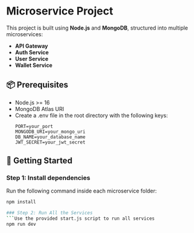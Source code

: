# Microservice Project

This project is built using **Node.js** and **MongoDB**, structured into multiple microservices:

- **API Gateway**
- **Auth Service**
- **User Service**
- **Wallet Service**

## 📦 Prerequisites

- Node.js >= 16
- MongoDB Atlas URI
- Create a .env file in the root directory with the following keys:
  ```env
  PORT=your_port
  MONGODB_URI=your_mongo_uri
  DB_NAME=your_database_name
  JWT_SECRET=your_jwt_secret

## 🚀 Getting Started

### Step 1: Install dependencies

Run the following command inside each microservice folder:

```bash
npm install

### Step 2: Run All the Services
```Use the provided start.js script to run all services
npm run dev
